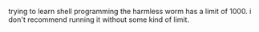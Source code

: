 trying to learn shell programming
the harmless worm has a limit of 1000. i don't recommend running it without some kind of limit.
